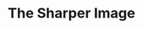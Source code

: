 ---
ee_id_show: '200'
title: The Sharper Image
url: the-sharper-image
live_url:
year: '2010'
venue: MoCA
state_country: North Miami
type:
dates:
pitch: "​Survey show, ... my best title by far. "
ps:
imgs: MoCANoMi-Miami-2010-03-install-1-database-SB.jpg,MoCANoMi-Miami-2010-03-install-2-database-SB.jpg,MoCANoMi-Miami-2010-03-install-3-database-SB.jpg,MoCANoMi-Miami-2010-03-install-4-database-SB.jpg,MoCANoMi-Miami-2010-03-install-5-database-SB.jpg
things: "[48] 2008-002 Video Painting - 2008-002-video-painting,[220] 2003-001 Totally
  Fucked - 2003-001-totally-fucked,[222] 2009-004 Photoshop CS - 2009-004,[52] 2009-003
  Drei Klavierstücke op. 11 - dreiklavierstucke,[171] 2007-045 The Bruce Springsteen
  Born to Run Glockenspiel Addendum (CD ROM) - 2007-045-bruce-springsteen-glockenspiel-addendum,[135]
  2008-004 Personal Film - 2008-004-personal-film,[168] 2007-002 Structural Film -
  2007-002-structural-film,[9] 2002-002 I Shot Andy Warhol - ishotandywarhol,[14]
  2004-001 Space Invader - 2004-001-space-invader,[32] 2006-001 Sweet 16 - sweet16,[157]
  2006-002 Untitled Translation Exercise - 2006-002-untitled-translation-exercise,[137]
  2010-039 Research in Motion (Kinetic Sculpture #2) - 2010-039-research-in-motion-kinetic-sculpture-2,[7]
  2002-001 Super Mario Clouds - supermarioclouds,[223] 2009-006 Photoshop CS - 2009-006-photoshop-cs,[84]
  2009-001 Photoshop CS - 2009-001-photoshop-cs,[231] 2010-011 sc0002f901 - 2010-011-sc0002f901,[230]
  2010-012 sc00028f93 - 2010-012-sc00028f93,[229] 2010-013 sc0003181a - 2010-013-sc0003181a,[228]
  2010-014 sc00033529 - 2010-014-sc00033529,[227] 2010-015 sc00035633 - 2010-015-sc00035633,[226]
  2010-016 sc00037204 - 2010-016-sc00037204,[234] 2010-007 Maxell - 2010-007-maxell,[94]
  2010-017 http://www.mocanomi.org/ - 2010-017-http-www.mocanomi.org,[2145] 2010-132
  The Sharper Image (Exhibition Catalog) - 2010-132-the-sharper-image-exhibition-catalog"
status:
layout: shows
---